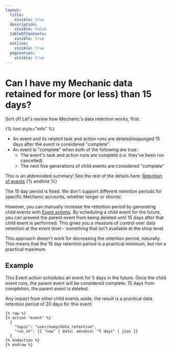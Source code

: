 ```yaml
---
layout:
  title:
    visible: true
  description:
    visible: false
  tableOfContents:
    visible: true
  outline:
    visible: true
  pagination:
    visible: true
---
```


# Can I have my Mechanic data retained for more (or less) than 15 days?

Sort of! Let's review how Mechanic's data retention works, first:

{% hint style="info" %}
* An event and its related task and action runs are deleted/expunged 15 days after the event is considered "complete".
* An event is "complete" when both of the following are true:
  * The event's task and action runs are complete (i.e. they've been run cancelled)
  * The next five generations of child events are considered "complete"

This is an abbreviated summary! See the rest of the details here: [Retention of events](../platform/policies/data.md#retention-of-events)
{% endhint %}

The 15 day period is fixed. We don't support different retention periods for specific Mechanic accounts, whether longer or shorter.

However, you can manually increase the retention period by generating child events with [Event actions](../core/actions/event.md). By scheduling a child event for the future, you can prevent the parent event from being deleted until 15 days after that child event is performed. This gives you a measure of control over data retention at the event level – something that isn't available at the shop level.

This approach doesn't work for decreasing the retention period, naturally. This means that the 15 day retention period is a practical minimum, but not a practical maximum.

## Example

This Event action schedules an event for 5 days in the future. Once the child event runs, the parent event will be considered complete. 15 days from completion, the parent event is deleted.

Any impact from other child events aside, the result is a practical data retention period of 20 days for this event.

```liquid
{% raw %}
{% action "event" %}
  {
    "topic": "user/noop/data_retention",
    "run_at": {{ "now" | date: advance: "5 days" | json }}
  }
{% endaction %}
{% endraw %}
```
